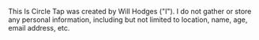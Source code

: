 This Is Circle Tap was created by Will Hodges ("I"). I do not gather or store any personal information, including but not limited to location, name, age, email address, etc.
